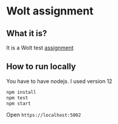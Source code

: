# Wolt assignment

## What it is?

It is a Wolt test [assignment](https://c.smartrecruiters.com/sr-company-attachments-prod-dc5/5f05b5736bbcbc0ff2f7e7f3/d299cdb5-c0de-4c9d-8573-94a5ffdee6cb?r=s3-eu-central-1)

## How to run locally

You have to have nodejs. I used version 12

```sh
npm install
npm test
npm start
```

Open `https://localhost:5002`


